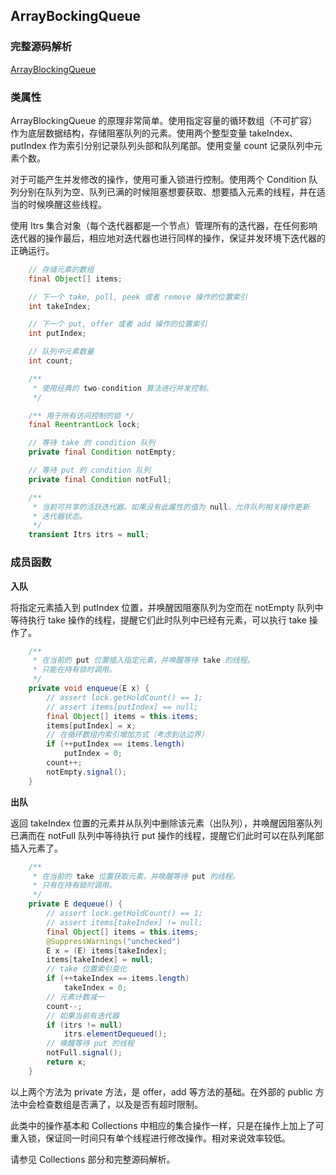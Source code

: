 ## ArrayBockingQueue

### 完整源码解析

[ArrayBlockingQueue](https://github.com/Augustvic/Blogs/tree/master/JDK8/src/JUC/JUCCollections/ArrayBlockingQueue.java)

### 类属性

ArrayBlockingQueue 的原理非常简单。使用指定容量的循环数组（不可扩容）作为底层数据结构，存储阻塞队列的元素。使用两个整型变量 takeIndex、putIndex 作为索引分别记录队列头部和队列尾部。使用变量 count 记录队列中元素个数。

对于可能产生并发修改的操作，使用可重入锁进行控制。使用两个 Condition 队列分别在队列为空、队列已满的时候阻塞想要获取、想要插入元素的线程，并在适当的时候唤醒这些线程。

使用 Itrs 集合对象（每个迭代器都是一个节点）管理所有的迭代器，在任何影响迭代器的操作最后，相应地对迭代器也进行同样的操作，保证并发环境下迭代器的正确运行。

```java
    // 存储元素的数组
    final Object[] items;

    // 下一个 take, poll, peek 或者 remove 操作的位置索引
    int takeIndex;

    // 下一个 put, offer 或者 add 操作的位置索引
    int putIndex;

    // 队列中元素数量
    int count;

    /**
     * 使用经典的 two-condition 算法进行并发控制。
     */

    /** 用于所有访问控制的锁 */
    final ReentrantLock lock;

    // 等待 take 的 condition 队列
    private final Condition notEmpty;

    // 等待 put 的 condition 队列
    private final Condition notFull;

    /**
     * 当前可共享的活跃迭代器。如果没有此属性的值为 null。允许队列相关操作更新
     * 迭代器状态。
     */
    transient Itrs itrs = null;
```

### 成员函数

**入队**

将指定元素插入到 putIndex 位置，并唤醒因阻塞队列为空而在 notEmpty 队列中等待执行 take 操作的线程，提醒它们此时队列中已经有元素，可以执行 take 操作了。

```java
    /**
     * 在当前的 put 位置插入指定元素，并唤醒等待 take 的线程。
     * 只能在持有锁时调用。
     */
    private void enqueue(E x) {
        // assert lock.getHoldCount() == 1;
        // assert items[putIndex] == null;
        final Object[] items = this.items;
        items[putIndex] = x;
        // 在循环数组内索引增加方式（考虑到达边界）
        if (++putIndex == items.length)
            putIndex = 0;
        count++;
        notEmpty.signal();
    }
```

**出队**

返回 takeIndex 位置的元素并从队列中删除该元素（出队列），并唤醒因阻塞队列已满而在 notFull 队列中等待执行 put 操作的线程，提醒它们此时可以在队列尾部插入元素了。

```java
    /**
     * 在当前的 take 位置获取元素，并唤醒等待 put 的线程。
     * 只有在持有锁时调用。
     */
    private E dequeue() {
        // assert lock.getHoldCount() == 1;
        // assert items[takeIndex] != null;
        final Object[] items = this.items;
        @SuppressWarnings("unchecked")
        E x = (E) items[takeIndex];
        items[takeIndex] = null;
        // take 位置索引变化
        if (++takeIndex == items.length)
            takeIndex = 0;
        // 元素计数减一
        count--;
        // 如果当前有迭代器
        if (itrs != null)
            itrs.elementDequeued();
        // 唤醒等待 put 的线程
        notFull.signal();
        return x;
    }
```

以上两个方法为 private 方法，是 offer，add 等方法的基础。在外部的 public 方法中会检查数组是否满了，以及是否有超时限制。

此类中的操作基本和 Collections 中相应的集合操作一样，只是在操作上加上了可重入锁，保证同一时间只有单个线程进行修改操作。相对来说效率较低。

请参见 Collections 部分和完整源码解析。
